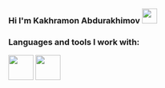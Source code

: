 ### Hi I'm Kakhramon Abdurakhimov <img src = "https://media4.giphy.com/media/hvRJCLFzcasrR4ia7z/giphy.gif" width = "30px">

### Languages and tools I work with:

<code><img src = "https://w7.pngwing.com/pngs/871/352/png-transparent-html-web-development-responsive-web-design-computer-icons-html5-icon-miscellaneous-web-design-logo.png" height = "50px" ></code>
<code><img src = "https://w7.pngwing.com/pngs/871/352/png-transparent-html-web-development-responsive-web-design-computer-icons-html5-icon-miscellaneous-web-design-logo.png" height = "50px" ></code>
